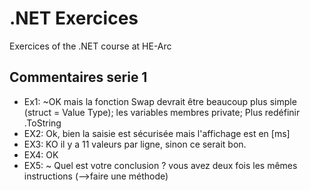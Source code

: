 # .NET Exercices
Exercices of the .NET course at HE-Arc

## Commentaires serie 1
- Ex1: ~OK mais la fonction Swap devrait être beaucoup plus simple (struct = Value Type); les variables membres private; Plus redéfinir .ToString
- EX2: Ok, bien la saisie est sécurisée mais l'affichage est en [ms]
- EX3: KO il y a 11 valeurs par ligne, sinon ce serait bon.
- EX4: OK
- EX5: ~ Quel est votre conclusion ? vous avez deux fois les mêmes instructions (-->faire une méthode)
